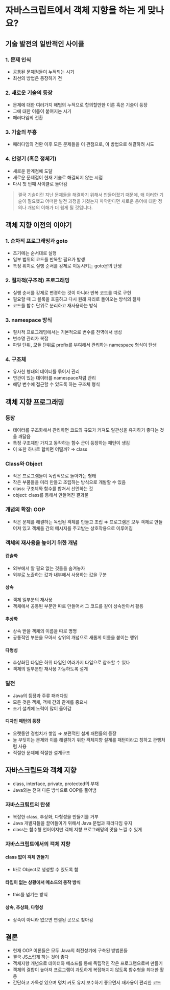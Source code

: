 # 자바스크립트에서 객체 지향을 하는 게 맞나요?

## 기술 발전의 일반적인 사이클

### 1. 문제 인식

- 공통된 문제점들이 누적되는 시기
- 최선의 방법은 등장하기 전

### 2. 새로운 기술의 등장

- 문제에 대한 여러가지 해법의 누적으로 합의할만한 이론 혹은 기술이 등장
- 그에 대한 이름이 붙여지는 시기
- 패러다임의 전환

### 3. 기술의 부흥

- 패러다임의 전환 이후 모든 문제들을 이 관점으로, 이 방법으로 해결하려 시도

### 4. 안정기 (혹은 정체기)

- 새로운 한계점에 도달
- 새로운 문제점이 현재 기술로 해결되지 않는 시점
- 다시 첫 번째 사이클로 돌아감

> 결국 기술이란 지난 문제들을 해결하기 위해서 만들어졌기 때문에, 왜 이러한 기술이 필요했고 어떠한 발전 과정을 거쳤는지 파악한다면 새로운 용어에 대한 정의나 개념의 이해가 더 쉽게 될 것입니다.
> 

## 객체 지향 이전의 이야기

### 1. 순차적 프로그래밍과 goto

- 초기에는 순서대로 실행
- 일부 범위의 코드를 반복할 필요가 발생
- 특정 위치로 실행 순서를 강제로 이동시키는 goto문의 탄생

### 2. 절차적(구조적) 프로그래밍

- 실행 순서를 강제로 변경하는 것이 아니라 반복 코드를 따로 구현
- 필요할 때 그 블록을 호출하고 다시 원래 자리로 돌아오는 방식의 절차
- 코드를 함수 단위로 분리하고 재사용하는 방식

### 3. namespace 방식

- 절차적 프로그래밍에서는 기본적으로 변수를 전역에서 생성
- 변수명 관리가 복잡
- 파일 단위, 모듈 단위로 prefix를 부여해서 관리하는 namespace 형식이 탄생

### 4. 구조체

- 유사한 형태의 데이터를 묶어서 관리
- 연관이 있는 데이터를 namespace처럼 관리
- 해당 변수에 접근할 수 있도록 하는 구조체 형식

## 객체 지향 프로그래밍

### 등장

- 데이터를 구조화해서 관리하면 코드의 규모가 커져도 일관성을 유지하기 좋다는 것을 깨달음
- 특정 구조체만 가지고 동작하는 함수 군이 등장하는 패턴이 생김
- 이 또한 하나로 합치면 어떨까? ⇒ class

### Class와 Object

- 작은 프로그램들이 독립적으로 돌아가는 형태
- 작은 부품들을 미리 만들고 조립하는 방식으로 개발할 수 있음
- class: 구조체와 함수를 합쳐서 선언하는 것
- object: class를 통해서 만들어진 결과물

### 개념의 확장: OOP

- 작은 문제를 해결하는 독립된 객체를 만들고 조립 ⇒ 프로그램은 모두 객체로 만들어져 있고 객체들 간의 메시지를 주고받는 상호작용으로 이루어짐

### 객체의 재사용을 높이기 위한 개념

#### 캡슐화

- 외부에서 알 필요 없는 것들을 숨겨놓자
- 외부로 노출하는 값과 내부에서 사용하는 값을 구분

#### 상속

- 객체 일부분의 재사용
- 객체에서 공통된 부분만 따로 만들어서 그 코드를 같이 상속받아서 활용

#### 추상화

- 상속 받을 객체의 이름을 따로 명명
- 공통적인 부분을 모아서 상위의 개념으로 새롭게 이름을 붙이는 행위

#### 다형성

- 추상화된 타입은 하위 타입인 여러가지 타입으로 참조할 수 있다
- 객체의 일부분만 재사용 가능하도록 설계

### 발전

- Java의 등장과 주류 패러다임
- 모든 것은 객체, 객체 간의 관계를 중요시
- 초기 설계에 노력이 많이 들어감

#### 디자인 패턴의 등장

- 오랫동안 경험치가 쌓임 ⇒ 보편적인 설계 패턴들의 등장
- 늘 부딪히는 문제와 이를 해결하기 위한 객체지향 설계를 패턴이라고 칭하고 관행처럼 사용
- 적절한 문제에 적절한 설계구조

## 자바스크립트와 객체 지향

- class, interface, private, protected의 부재
- Java와는 전혀 다른 방식으로 OOP를 풀어냄

### 자바스크립트의 탄생

- 복잡한 class, 추상화, 다형성을 만들기를 거부
- Java 개발자들을 끌어들이기 위해서 Java 문법과 패러다임 유지
- class는 함수형 언어이지만 객체 지향 프로그래밍의 맛을 느낄 수 있게

### 자바스크립트에서의 객체 지향

#### class 없이 객체 만들기

- 바로 Object로 생성할 수 있도록 함

#### 타입이 없는 상황에서 메소드의 동작 방식

- this를 넘기는 방식

#### 상속, 추상화, 다형성

- 상속이 아니라 없으면 연결된 곳으로 찾아감

## 결론

- 현재 OOP 이론들은 모두 Java의 최전성기에 구축된 방법론들
- 결국 JS스럽게 하는 것이 좋다
- 객체지향 개념으로 데이터와 메소드를 통해 독립적인 작은 프로그램으로써 만들기
- 객체의 결합이 높아져 프로그램이 과도하게 복잡해지지 않도록 함수형을 최대한 활용
- 간단하고 가독성 있으며 덩치 커도 유지 보수하기 좋으면서 재사용이 편리한 코드